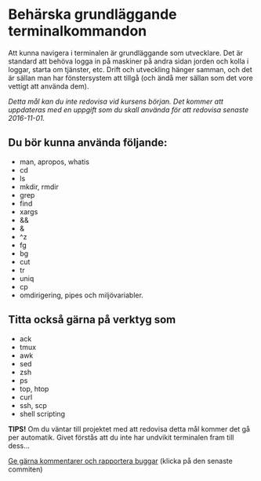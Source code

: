 # Behärska grundläggande terminalkommandon

Att kunna navigera i terminalen är grundläggande som utvecklare.
Det är standard att behöva logga in på maskiner på andra sidan
jorden och kolla i loggar, starta om tjänster, etc. Drift och
utveckling hänger samman, och det är sällan man har fönstersystem
att tillgå (och ändå mer sällan som det vore vettigt att använda
dem).

_Detta mål kan du inte redovisa vid kursens början. Det kommer 
att uppdateras med en uppgift som du skall använda för att redovisa
senaste 2016-11-01._

## Du bör kunna använda följande:

* man, apropos, whatis
* cd
* ls
* mkdir, rmdir
* grep
* find
* xargs
* \&\&
* \&
* \^z
* fg
* bg
* cut
* tr
* uniq
* cp
* omdirigering, pipes och miljövariabler.


## Titta också gärna på verktyg som

* ack
* tmux
* awk
* sed
* zsh
* ps
* top, htop
* curl
* ssh, scp
* shell scripting


**TIPS!** Om du väntar till projektet med att redovisa detta mål
kommer det gå per automatik. Givet förstås att du inte har
undvikit terminalen fram till dess...

[Ge gärna kommentarer och rapportera buggar](https://github.com/IOOPM-UU/achievements/commits/master/V58.md) (klicka på den senaste commiten)
